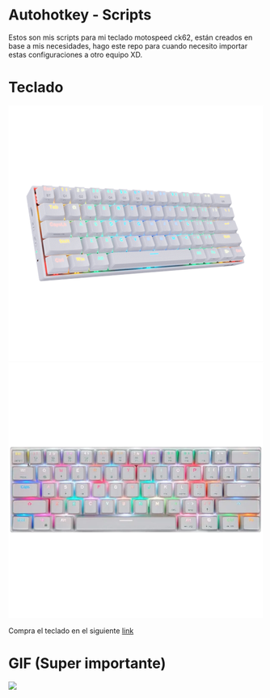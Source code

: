 <link rel="stylesheet" href="./styles/style.css">

# Autohotkey - Scripts

Estos son mis scripts para mi teclado motospeed ck62, están creados en base a mis necesidades, hago este repo para cuando necesito importar estas configuraciones a otro equipo XD.

# Teclado

<div class="container">
    <img src="./assets/keyboard2.png">
    <img src="./assets/keyboard.webp">
</div>

Compra el teclado en el siguiente [link](https://www.mercadolibre.com.mx/teclado-gamer-bluetooth-motospeed-ck62-qwerty-outemu-red-ingles-us-color-blanco-con-luz-rgb/p/MLM16046774)

# GIF (Super importante)

<div class="container bordes">
    <img src="https://c.tenor.com/y-WS11H30IAAAAAC/minato-aqua-minato-akua.gif">
</div>
